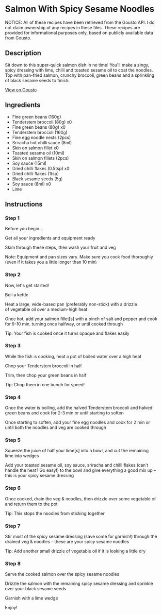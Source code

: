 # Salmon With Spicy Sesame Noodles

NOTICE: All of these recipes have been retrieved from the Gousto API. I do not claim ownership of any recipes in these files. These recipes are provided for informational purposes only, based on publicly available data from Gousto.

## Description

Sit down to this super-quick salmon dish in no time! You'll make a zingy, spicy dressing with lime, chilli and toasted sesame oil to coat the noodles. Top with pan-fried salmon, crunchy broccoli, green beans and a sprinkling of black sesame seeds to finish.

[View on Gousto](https://www.gousto.co.uk/recipes/cookbook/10-min-salmon-with-spicy-sesame-noodles)

## Ingredients

- Fine green beans (160g)
- Tenderstem broccoli (80g) x0
- Fine green beans (80g) x0
- Tenderstem broccoli (160g)
- Fine egg noodle nests (2pcs)
- Sriracha hot chilli sauce (8ml)
- Skin on salmon fillet x0
- Toasted sesame oil (10ml)
- Skin on salmon fillets (2pcs)
- Soy sauce (15ml)
- Dried chilli flakes (0.5tsp) x0
- Dried chilli flakes (1tsp)
- Black sesame seeds (5g)
- Soy sauce (8ml) x0
- Lime

## Instructions


### Step 1

Before you begin...

Get all your ingredients and equipment ready

Skim through these steps, then wash your fruit and veg

Note: Equipment and pan sizes vary. Make sure you cook food thoroughly (even if it takes you a little longer than 10 min)


### Step 2

Now, let's get started!

Boil a kettle

Heat a large, wide-based pan (preferably non-stick) with a drizzle of vegetable oil over a medium-high heat

Once hot, add your salmon fillet[s] with a pinch of salt and pepper and cook for 9-10 min, turning once halfway, or until cooked through

Tip: Your fish is cooked once it turns opaque and flakes easily


### Step 3

While the fish is cooking, heat a pot of boiled water over a high heat

Chop your Tenderstem broccoli in half

Trim, then chop your green beans in half

Tip: Chop them in one bunch for speed!


### Step 4

Once the water is boiling, add the halved Tenderstem broccoli and halved green beans and cook for 2-3 min or until starting to soften

Once starting to soften, add your fine egg noodles and cook for 2 min or until both the noodles and veg are cooked through


### Step 5

Squeeze the juice of half your lime[s] into a bowl, and cut the remaining lime into wedges

Add your toasted sesame oil, soy sauce, sriracha and chilli flakes (can't handle the heat? Go easy!) to the bowl and give everything a good mix up – this is your spicy sesame dressing


### Step 6

Once cooked, drain the veg & noodles, then drizzle over some vegetable oil and return them to the pot

Tip: This stops the noodles from sticking together


### Step 7

Stir most of the spicy sesame dressing (save some for garnish!) through the drained veg & noodles – these are your spicy sesame noodles

Tip: Add another small drizzle of vegetable oil if it is looking a little dry

### Step 8

Serve the cooked salmon over the spicy sesame noodles

Drizzle the salmon with the remaining spicy sesame dressing and sprinkle over your black sesame seeds

Garnish with a lime wedge

Enjoy!

